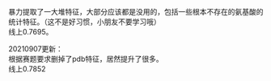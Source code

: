 暴力提取了一大堆特征，大部分应该都是没用的，包括一些根本不存在的氨基酸的统计特征。（这不是好习惯，小朋友不要学习哦）<br />
线上0.7695。

20210907更新：<br />
根据赛题要求删掉了pdb特征，居然提升了很多。<br />
线上0.7852
